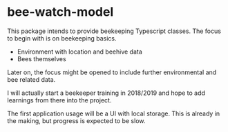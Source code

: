 # bee-watch-model

This package intends to provide beekeeping Typescript classes. The focus to
begin with is on beekeeping basics.

* Environment with location and beehive data
* Bees themselves

Later on, the focus might be opened to include further environmental and
bee related data.

I will actually start a beekeeper training in 2018/2019 and hope to add
learnings from there into the project.

The first application usage will be a UI with local storage. This is
already in the making, but progress is expected to be slow.
